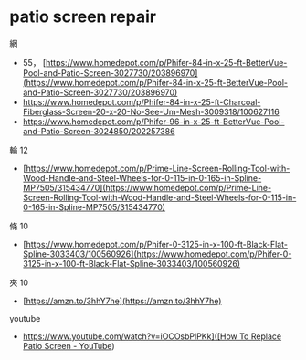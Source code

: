 patio screen repair
===================

網  

- 55， [https://www.homedepot.com/p/Phifer-84-in-x-25-ft-BetterVue-Pool-and-Patio-Screen-3027730/203896970](https://www.homedepot.com/p/Phifer-84-in-x-25-ft-BetterVue-Pool-and-Patio-Screen-3027730/203896970)
- https://www.homedepot.com/p/Phifer-84-in-x-25-ft-Charcoal-Fiberglass-Screen-20-x-20-No-See-Um-Mesh-3009318/100627116
- https://www.homedepot.com/p/Phifer-96-in-x-25-ft-BetterVue-Pool-and-Patio-Screen-3024850/202257386

輪 12

- [https://www.homedepot.com/p/Prime-Line-Screen-Rolling-Tool-with-Wood-Handle-and-Steel-Wheels-for-0-115-in-0-165-in-Spline-MP7505/315434770](https://www.homedepot.com/p/Prime-Line-Screen-Rolling-Tool-with-Wood-Handle-and-Steel-Wheels-for-0-115-in-0-165-in-Spline-MP7505/315434770)

條 10

- [https://www.homedepot.com/p/Phifer-0-3125-in-x-100-ft-Black-Flat-Spline-3033403/100560926](https://www.homedepot.com/p/Phifer-0-3125-in-x-100-ft-Black-Flat-Spline-3033403/100560926)

夾 10

- [https://amzn.to/3hhY7he](https://amzn.to/3hhY7he)

youtube

- [https://www.youtube.com/watch?v=iOCOsbPlPKk]([How To Replace Patio Screen - YouTube](https://www.youtube.com/watch?v=iOCOsbPlPKk))
